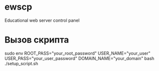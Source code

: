 # ewscp
Educational web server control panel

# Вызов скрипта
sudo env ROOT_PASS="your_root_password" USER_NAME="your_user" USER_PASS="your_user_password" DOMAIN_NAME="your_domain" bash ./setup_script.sh

